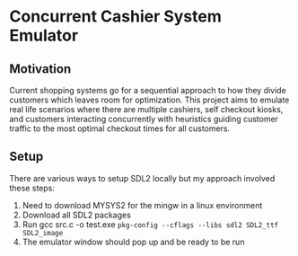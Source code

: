# Concurrent Cashier System Emulator

## Motivation

Current shopping systems go for a sequential approach to how they divide customers which leaves room for optimization. This project aims to emulate real life scenarios where there are multiple cashiers, self checkout kiosks, and customers interacting concurrently with heuristics guiding customer traffic to the most optimal checkout times for all customers.

## Setup

There are various ways to setup SDL2 locally but my approach involved these steps:

1. Need to download MYSYS2 for the mingw in a linux environment
2. Download all SDL2 packages 
3. Run gcc src.c -o test.exe `pkg-config --cflags --libs sdl2 SDL2_ttf SDL2_image`
4. The emulator window should pop up and be ready to be run

